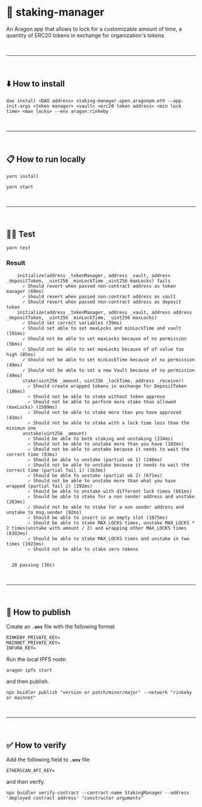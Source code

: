 # :crystal_ball: staking-manager

An Aragon app that allows to lock for a customizable amount of time, a quantity of ERC20 tokens in exchange for organization's tokens.

&nbsp;

***

&nbsp;

## :arrow_down: How to install

```
dao install <DAO address> staking-manager.open.aragonpm.eth --app-init-args <token manager> <vault> <erc20 token address> <min lock time> <max locks> --env aragon:rinkeby
```

&nbsp;

***

&nbsp;

## :clipboard: How to run locally

```
yarn install
```

```
yarn start
```

&nbsp;

***

&nbsp;

## :guardsman: Test

```
yarn test
```

### Result

```
    initialize(address _tokenManager, address _vault, address _depositToken, _uint256 _minLockTime _uint256 maxLocks) fails
      ✓ Should revert when passed non-contract address as token manager (69ms)
      ✓ Should revert when passed non-contract address as vault
      ✓ Should revert when passed non-contract address as deposit token
    initialize(address _tokenManager, address _vault, address address _depositToken, _uint256 _minLockTime, _uint256 maxLocks)
      ✓ Should set correct variables (39ms)
      ✓ Should set able to set maxLocks and minLockTime and vault (191ms)
      ✓ Should not be able to set maxLocks because of no permission (56ms)
      ✓ Should not be able to set maxLocks because of of value too high (85ms)
      ✓ Should not be able to set minLockTime because of no permission (49ms)
      ✓ Should not be able to set a new Vault because of no permission (49ms)
      stake(uint256 _amount, uint256 _lockTime, address _receiver)
        ✓ Should create wrapped tokens in exchange for DepositToken (106ms)
        ✓ Should not be able to stake without token approve
        ✓ Should not be able to perform more stake than allowed (maxLocks) (1589ms)
        ✓ Should not be able to stake more than you have approved (43ms)
        ✓ Should not be able to stake with a lock time less than the minimun one
      unstake(uint256 _amount)
        ✓ Should be able to both staking and unstaking (234ms)
        ✓ Should not be able to unstake more than you have (103ms)
        ✓ Should not be able to unstake because it needs to wait the correct time (93ms)
        ✓ Should be able to unstake (partial ok 1) (246ms)
        ✓ Should not be able to unstake because it needs to wait the correct time (partial fail 1) (163ms)
        ✓ Should be able to unstake (partial ok 2) (671ms)
        ✓ Should not be able to unstake more than what you have wrapped (partial fail 2) (292ms)
        ✓ Should be able to unstake with different lock times (661ms)
        ✓ Should be able to stake for a non sender address and unstake (263ms)
        ✓ Should not be able to stake for a non sender address and unstake to msg.sender (92ms)
        ✓ Should be able to insert in an empty slot (1875ms)
        ✓ Should be able to stake MAX_LOCKS times, unstake MAX_LOCKS * 2 times(unstake with amount / 2) and wrapping other MAX_LOCKS times (6302ms)
        ✓ Should be able to stake MAX_LOCKS times and unstake in two times (1923ms)
        ✓ Should not be able to stake zero tokens


  28 passing (36s)
```

&nbsp;

***

&nbsp;

## :rocket: How to publish

Create an __`.env`__ file with the following format

```
RINKEBY_PRIVATE_KEY=
MAINNET_PRIVATE_KEY=
INFURA_KEY=
```

Run the local IPFS node:

```
aragon ipfs start
```

and then publish.

```
npx buidler publish "version or patch/minor/major" --network "rinkeby or mainnet"
```

&nbsp;

***

&nbsp;

## :white_check_mark: How to verify

Add the following field to __`.env`__ file

```
ETHERSCAN_API_KEY=
```

and then verify.

```
npx buidler verify-contract --contract-name StakingManager --address 'deployed contract address' "constructor arguments"
```